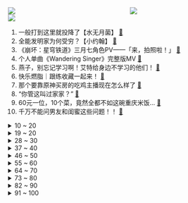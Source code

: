 <div >
	<a style="float:left;width:55%;" href = "https://github.com/anuraghazra/github-readme-stats">
	 <img src = "https://github-readme-stats.vercel.app/api?username=iuuuuuaena&theme=buefy&show_icons=true"/>
	</a>
	<a  style="float:right;width:45%" href = "https://github.com/anuraghazra/github-readme-stats">
	 <img  src="https://github-readme-stats.vercel.app/api/top-langs/?username=anuraghazra&layout=compact"/>
	</a>
	</div>

[![](https://img.shields.io/badge/jxd-@jxdgogogo.xyz-yellowgreen.svg)](https://www.jxdgogogo.xyz)<br>
1. 一般打到这里就投降了【水无月菌】 [:link:](//www.bilibili.com/video/BV1TS4y1A79z) <br>
2. 全能发明家为何受穷？【小约翰】 [:link:](//www.bilibili.com/video/BV1dR4y1N7Qx) <br>
3. 《崩坏：星穹铁道》三月七角色PV——「来，拍照啦！」 [:link:](//www.bilibili.com/video/BV1VY4y1a78f) <br>
4. 个人单曲《Wandering Singer》完整版MV [:link:](//www.bilibili.com/video/BV1nS4y1c7TQ) <br>
5. 燕子，别忘记学习啊！艾特给身边不学习的他们！ [:link:](//www.bilibili.com/video/BV1xu411y7P9) <br>
6. 快乐燃脂｜跟练收藏一起来！ [:link:](//www.bilibili.com/video/BV1t3411T7k6) <br>
7. 那个要靠原神买房的吃鸡主播现在怎么样了 [:link:](//www.bilibili.com/video/BV1TY411P7HT) <br>
8. “你管这叫过家家？” [:link:](//www.bilibili.com/video/BV12F411g7yu) <br>
9. 60元一位，10个菜，竟然全都不如这碗重庆米饭… [:link:](//www.bilibili.com/video/BV1pZ4y11782) <br>
10. 千万不能问男友和闺蜜这些问题！！ [:link:](//www.bilibili.com/video/BV1BS4y1A7We) <br>
<details>
<summary>10 ~ 20</summary>

11. Jack 船长：you 凉席 is my black珍珠号 [:link:](//www.bilibili.com/video/BV1ha411v7d4) <br>
12. 电脑又中毒了！！！ [:link:](//www.bilibili.com/video/BV1WR4y1K7Jv) <br>
13. 好人，就该被人拿枪指着？ [:link:](//www.bilibili.com/video/BV1BT4y1a7jQ) <br>
14. 人民海军首部航母主题宣传片：深蓝 深蓝（片尾彩蛋更加精彩） [:link:](//www.bilibili.com/video/BV1eu411k7Ev) <br>
15. 【别人班VS我们班】 [:link:](//www.bilibili.com/video/BV1cA4y1X7ME) <br>
16. 2018年–2022年，4年的彼此奔赴…我们领证啦！ [:link:](//www.bilibili.com/video/BV19T4y1h7od) <br>
17. 听我解释啊 [:link:](//www.bilibili.com/video/BV15a411v782) <br>
18. 【空洞骑士】我们真的能做到！无伤四锁五门首杀！ [:link:](//www.bilibili.com/video/BV1ta411v7Bc) <br>
19. 价格从几十元到一两万，剧组必备的场记板究竟有啥用？ [:link:](//www.bilibili.com/video/BV1pS4y1A7WH) <br>
</details>
<details>
<summary>19 ~ 20</summary>

20. 罗车之辩第三轮！犀利反驳“人不如鹦鹉”论，车浩教授手中的教义学之剑与逻辑之盾 [:link:](//www.bilibili.com/video/BV1xL4y1L7JT) <br>
21. 方便面不能吃，饮料不能喝，是谁在制造食品焦虑！ #科普 #方便面 [:link:](//www.bilibili.com/video/BV1ZY4y1h7T6) <br>
22. 电影最TOP：得过奖、挨过骂，终成一代国师，全网最全张艺谋电影盘点 [:link:](//www.bilibili.com/video/BV1kS4y1A7Ac) <br>
23. 【何同学】我找到了我最喜欢的数码产品，但是... [:link:](//www.bilibili.com/video/BV1ir4y1H74w) <br>
24. “写字对笔的要求一定要高……？” [:link:](//www.bilibili.com/video/BV1WS4y1e7vD) <br>
25. 《明日方舟》EP - A Grand Adventure [:link:](//www.bilibili.com/video/BV1i3411T78m) <br>
26. 没有老师可以拖延我们班的课！ [:link:](//www.bilibili.com/video/BV1w44y1G7vV) <br>
27. 【宁波美籍男子故意杀人案】一审判死刑！ [:link:](//www.bilibili.com/video/BV1su411k7AG) <br>
28. “老板，你这酸苹果甜不甜？” [:link:](//www.bilibili.com/video/BV1dL4y1G7GS) <br>
</details>
<details>
<summary>28 ~ 30</summary>

29. 沉浸式体验已婚男人的晚上 [:link:](//www.bilibili.com/video/BV19A4y1Q7MG) <br>
30. 《好 言 难 劝》 [:link:](//www.bilibili.com/video/BV1uY4y1v7Mb) <br>
31. 挑战一天投光三年存下的610000硬币！！！ [:link:](//www.bilibili.com/video/BV1w3411M7JC) <br>
32. 印度小哥开写轮眼单杀兽之巨人【阅片无数Ⅱ 42】 [:link:](//www.bilibili.com/video/BV1HY4y1v7FU) <br>
33. LOL垃圾英雄拯救计划4：在世真龙1V5！【有点骚东西】 [:link:](//www.bilibili.com/video/BV1ti4y1S7XQ) <br>
34. 女人大可不必这么完美 [:link:](//www.bilibili.com/video/BV1hA4y1Q7yc) <br>
35. 今天没到吃饭吃点就饿了，吃个鸡蛋面包。 [:link:](//www.bilibili.com/video/BV1Cu411k7hQ) <br>
36. 《原神》PV短片——「雪霁逢椿」 [:link:](//www.bilibili.com/video/BV1ZF411g7EZ) <br>
37. 【小林未郁】塔塔开！日语填词翻唱《孤勇者》？拔剑吧！ [:link:](//www.bilibili.com/video/BV1QL4y1G7Qy) <br>
</details>
<details>
<summary>37 ~ 40</summary>

38. 红军为什么长征？经济崩溃 民心动摇 是谁造成的？【思维实验室】 [:link:](//www.bilibili.com/video/BV1JY4y1v7Pa) <br>
39. 中华小当家拍的还是保守了的珍贵影像 [:link:](//www.bilibili.com/video/BV1uZ4y117mJ) <br>
40. 做一条不好看但是实在的板凳，还给老婆做了个木手镯，虽然有点费时间，但是省钱。 [:link:](//www.bilibili.com/video/BV1Ea411v7uQ) <br>
41. 来自五常的压迫感【中文填词】全程高燃！ [:link:](//www.bilibili.com/video/BV1YA4y1Q7mL) <br>
42. 【罗翔】案底伴随一生？未成年犯罪的案底应该封存或消灭吗？ [:link:](//www.bilibili.com/video/BV1FT4y1a77x) <br>
43. 虽然规则不允许，但在这种情况下能收住这一拳，真的太帅了 [:link:](//www.bilibili.com/video/BV1W94y1o7xx) <br>
44. 【地球日】今天，请收下这张4.8亿像素的地球照片 [:link:](//www.bilibili.com/video/BV1DS4y1h7hx) <br>
45. 【特朗普】Mood [:link:](//www.bilibili.com/video/BV1sa411v7qS) <br>
46. 印度洋海深4800米，遇到台风是种什么样的感觉？30万吨的巨轮跟树叶一样，深海恐惧症无进 [:link:](//www.bilibili.com/video/BV1gZ4y11714) <br>
</details>
<details>
<summary>46 ~ 50</summary>

47. 《曹操》，但是废话文学 [:link:](//www.bilibili.com/video/BV1SB4y1U7VB) <br>
48. 一首儿歌的爆红与变质，藏着流行音乐的世代革命 [:link:](//www.bilibili.com/video/BV1RR4y1N7yi) <br>
49. 关于人打窝之后马上中大鱼的合理性 [:link:](//www.bilibili.com/video/BV1h44y1G7v7) <br>
50. 五个人也别想出来守水晶！ [:link:](//www.bilibili.com/video/BV11a411v7AL) <br>
51. 鉴定网络热门艺术（21） [:link:](//www.bilibili.com/video/BV1A44y1G7LZ) <br>
52. 俄罗斯超硬核大叔在线展示战斗民族的早餐！你敢说这不符合你心中俄罗斯人的形象吗？ [:link:](//www.bilibili.com/video/BV1bF411M7Dz) <br>
53. 传奇名场面，他成就了一代神话！经典港片《赌神》 [:link:](//www.bilibili.com/video/BV1b34y1Y7u7) <br>
54. 【花小烙】古代没有指纹识别技术，按了手印后耍赖怎么办？ [:link:](//www.bilibili.com/video/BV1U34y1v79w) <br>
55. 烤驾照 [:link:](//www.bilibili.com/video/BV1Ai4y1S7CG) <br>
</details>
<details>
<summary>55 ~ 60</summary>

56. 电影里那些无法超越，寓意深刻的台词。 [:link:](//www.bilibili.com/video/BV1F44y1G7VV) <br>
57. 《猫不易》 [:link:](//www.bilibili.com/video/BV17a411v7SV) <br>
58. 退休不如跳舞！ [:link:](//www.bilibili.com/video/BV1GY4y1v7Rt) <br>
59. 你管这玩意儿叫live2D？是live2D 但是米哈游！ [:link:](//www.bilibili.com/video/BV13A4y1X75S) <br>
60. 俄坦克部队摧毁乌军一纵队，发现一名幸存乌军坦克驾驶员腿被炸断 [:link:](//www.bilibili.com/video/BV1e44y1G7xt) <br>
61. 愿你们前程似锦，毕业快乐！ [:link:](//www.bilibili.com/video/BV1n5411m7uX) <br>
62. 【才浅手工】玩了老头环想当法师？做个法杖竟有魔法效果！ [:link:](//www.bilibili.com/video/BV1iY411P7HR) <br>
63. 看懂这个视频，保证你升职加薪 [:link:](//www.bilibili.com/video/BV1k3411T7FA) <br>
64. 全程高能土味豪门家庭神剧《百万新娘之爱无悔》，笑到打鸣~ [:link:](//www.bilibili.com/video/BV1Eu411k74u) <br>
</details>
<details>
<summary>64 ~ 70</summary>

65. 探访福建东山岛的养殖基地，正赶上给鲍鱼放饭 [:link:](//www.bilibili.com/video/BV12Y411j7o1) <br>
66. 《钓 鱼》 [:link:](//www.bilibili.com/video/BV1F44y1G7Yi) <br>
67. 饮料区我们也是一样一样地喝过去的。但老是感觉不太对劲，我仔细的看了看名字。好家伙！雷碧、口渴可乐、汇源橙汁、RIQ。包装一模一样，什么时候出了这么多新款。 [:link:](//www.bilibili.com/video/BV1CF411g7nX) <br>
68. 如何把刘海剪成二次元老婆的形状 [:link:](//www.bilibili.com/video/BV1qr4y1H7cK) <br>
69. 所以他们到底跳的是什么舞？ [:link:](//www.bilibili.com/video/BV19R4y1N79f) <br>
70. 小伙断糖一周会有什么变化？什么食物都不能吃？ [:link:](//www.bilibili.com/video/BV1Y3411T77a) <br>
71. 第十三律者降临！编剧你睡得着吗？带你看往世乐土到底讲了啥！「崩坏3剧情讲堂#11」 [:link:](//www.bilibili.com/video/BV19S4y1h7ot) <br>
72. 什么零食让我半夜起来十几次？ [:link:](//www.bilibili.com/video/BV1tF411M7LU) <br>
73. 今年我们也买了一些泡泡机... [:link:](//www.bilibili.com/video/BV1HY4y1Y7pz) <br>
</details>
<details>
<summary>73 ~ 80</summary>

74. ⚡️听我说，蟹蟹你⚡️ [:link:](//www.bilibili.com/video/BV1744y1G7FR) <br>
75. 我严重怀疑她是潜伏在娱乐圈的现役军人！ [:link:](//www.bilibili.com/video/BV1XF411g7Xg) <br>
76. 什么什么？这玩意我长这么大居然才知道？！ [:link:](//www.bilibili.com/video/BV1n44y1g75B) <br>
77. 一句话让骗子急了 [:link:](//www.bilibili.com/video/BV1544y1G7GJ) <br>
78. 答应我活着回来好嘛，千万别先坐医院的车，再坐殡仪馆的车 [:link:](//www.bilibili.com/video/BV1kS4y1c79A) <br>
79. 【老头环动画】小菈雅正在学习如何变身 [:link:](//www.bilibili.com/video/BV1x44y1G7Nn) <br>
80. 2042嗝了 我们还能爽玩什么 [:link:](//www.bilibili.com/video/BV13S4y1A7uj) <br>
81. 六阿哥弘曕：天生富贵，因何早早病逝？【雍正王朝】 [:link:](//www.bilibili.com/video/BV1AY41177cw) <br>
82. 奇怪的包装增加了 [:link:](//www.bilibili.com/video/BV1cT4y1a7C1) <br>
</details>
<details>
<summary>82 ~ 90</summary>

83. 中国非物质文化遗产！15元一个小螃蟹，手艺人真的好厉害！ [:link:](//www.bilibili.com/video/BV1di4y1U7ZK) <br>
84. 中国航母前所未有震撼镜头公开 [:link:](//www.bilibili.com/video/BV1xS4y1c7K3) <br>
85. 网 课 现 状 [:link:](//www.bilibili.com/video/BV1GZ4y117Uk) <br>
86. 站在英国顶端的两个人，为什么形象塑造天差地别？ [:link:](//www.bilibili.com/video/BV1XS4y1A7Dd) <br>
87. 【散人】极致坑爹！在i wanna里向往自由？？？ [:link:](//www.bilibili.com/video/BV1EY4y1Y7NA) <br>
88. “和妻子来一场，横跨18年的旅行…” [:link:](//www.bilibili.com/video/BV1M34y1e7sa) <br>
89. 德云社系列美食之【烤鸭三吃】，您吃几卷？ [:link:](//www.bilibili.com/video/BV11Y411j7DA) <br>
90. 浙大校花如果是这样子的陈闲，你们考浙大的动力有了吗？ [:link:](//www.bilibili.com/video/BV1UY4y1a7YP) <br>
91. 和女友体验湖面飞行，结果女友全程泪崩.... [:link:](//www.bilibili.com/video/BV1oA4y1Q7pH) <br>
</details>
<details>
<summary>91 ~ 100</summary>

92. 【苑琼丹】“石榴姐”我来B站了！听说你们夸我“风华绝代”？有眼光！ [:link:](//www.bilibili.com/video/BV1BY4y1a7tL) <br>
93. 这两天的广东人是不是这样的？ [:link:](//www.bilibili.com/video/BV1HF411M746) <br>
94. 机甲驾驶员下岗再就业 [:link:](//www.bilibili.com/video/BV1TS4y1e7eD) <br>
95. 好险…酒后差点失去这份工作！ [:link:](//www.bilibili.com/video/BV1R3411T7ei) <br>
96. 秒杀所有Windows掌机？Steam Deck 天价买首发 真的好玩么？ [:link:](//www.bilibili.com/video/BV1VS4y1e749) <br>
97. 【时代少年团】哥弟出游记03：我的观众我的歌 [:link:](//www.bilibili.com/video/BV1W5411m7eA) <br>
98. 一失足成千古恨 [:link:](//www.bilibili.com/video/BV1AZ4y117MW) <br>
99. 快别乱练“刘畊宏燃脂操”了！科学分析+优化！ [:link:](//www.bilibili.com/video/BV1aB4y127bZ) <br>
100. 西天取经是骗局！天地为棋，众生为子！黑神话前世《斗战神》讲了个什么故事？取经是东西天斗争的牺牲品06 [:link:](//www.bilibili.com/video/BV1vS4y1A7fB) <br>
</details>
